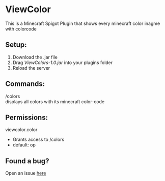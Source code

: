 # **ViewColor**
This is a Minecraft Spigot Plugin that shows every minecraft color inagme with colorcode

## Setup:
1. Download the .jar file
2. Drag *ViewColors-1.0.jar* into your plugins folder
3. Reload the server

## Commands:
/colors  
displays all colors with its minecraft color-code

## Permissions:
viewcolor.color  
- Grants access to /colors
- default: op

## Found a bug?

Open an issue [here](https://github.com/Flotares/ViewColor/issues)
